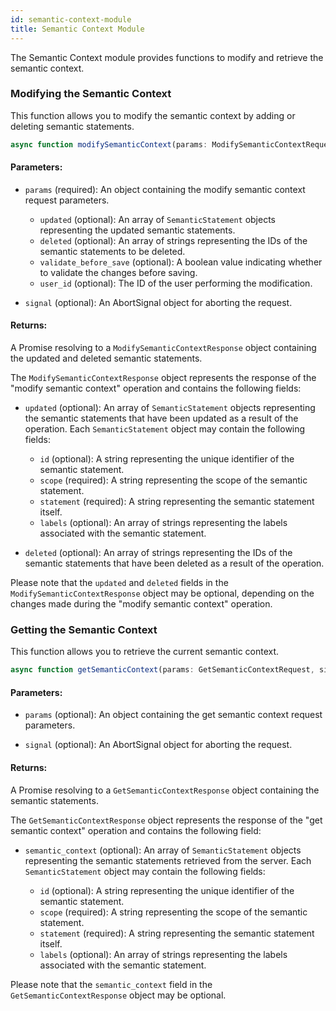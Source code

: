 ```yaml
---
id: semantic-context-module
title: Semantic Context Module
---
```


The Semantic Context module provides functions to modify and retrieve the semantic context.

### Modifying the Semantic Context <a name="modifying-the-semantic-context"></a>

This function allows you to modify the semantic context by adding or deleting semantic statements.

```typescript
async function modifySemanticContext(params: ModifySemanticContextRequest, signal?: AbortSignal): Promise<ModifySemanticContextResponse>;
```

#### Parameters:

- `params` (required): An object containing the modify semantic context request parameters.

  - `updated` (optional): An array of `SemanticStatement` objects representing the updated semantic statements.
  - `deleted` (optional): An array of strings representing the IDs of the semantic statements to be deleted.
  - `validate_before_save` (optional): A boolean value indicating whether to validate the changes before saving.
  - `user_id` (optional): The ID of the user performing the modification.

- `signal` (optional): An AbortSignal object for aborting the request.

#### Returns:

A Promise resolving to a `ModifySemanticContextResponse` object containing the updated and deleted semantic statements.

The `ModifySemanticContextResponse` object represents the response of the "modify semantic context" operation and contains the following fields:

- `updated` (optional): An array of `SemanticStatement` objects representing the semantic statements that have been updated as a result of the operation. Each `SemanticStatement` object may contain the following fields:

  - `id` (optional): A string representing the unique identifier of the semantic statement.
  - `scope` (required): A string representing the scope of the semantic statement.
  - `statement` (required): A string representing the semantic statement itself.
  - `labels` (optional): An array of strings representing the labels associated with the semantic statement.

- `deleted` (optional): An array of strings representing the IDs of the semantic statements that have been deleted as a result of the operation.

Please note that the `updated` and `deleted` fields in the `ModifySemanticContextResponse` object may be optional, depending on the changes made during the "modify semantic context" operation.
   
### Getting the Semantic Context <a name="getting-the-semantic-context"></a>

This function allows you to retrieve the current semantic context.

```typescript
async function getSemanticContext(params: GetSemanticContextRequest, signal?: AbortSignal): Promise<GetSemanticContextResponse>;
```

#### Parameters:

- `params` (optional): An object containing the get semantic context request parameters.

- `signal` (optional): An AbortSignal object for aborting the request.

#### Returns:

A Promise resolving to a `GetSemanticContextResponse` object containing the semantic statements.

The `GetSemanticContextResponse` object represents the response of the "get semantic context" operation and contains the following field:

- `semantic_context` (optional): An array of `SemanticStatement` objects representing the semantic statements retrieved from the server. Each `SemanticStatement` object may contain the following fields:

  - `id` (optional): A string representing the unique identifier of the semantic statement.
  - `scope` (required): A string representing the scope of the semantic statement.
  - `statement` (required): A string representing the semantic statement itself.
  - `labels` (optional): An array of strings representing the labels associated with the semantic statement.

Please note that the `semantic_context` field in the `GetSemanticContextResponse` object may be optional.
